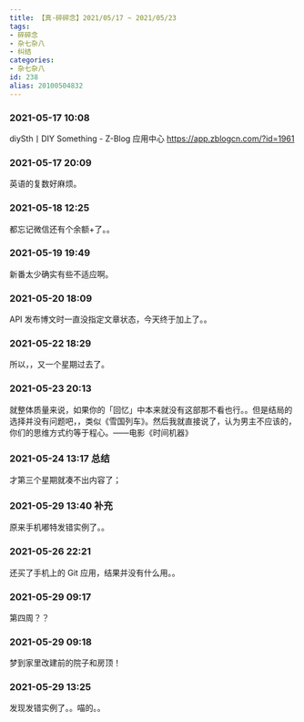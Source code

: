 ```yaml
---
title: 【真·碎碎念】2021/05/17 ~ 2021/05/23
tags:
- 碎碎念
- 杂七杂八
- 纠结
categories:
- 杂七杂八
id: 238
alias: 20100504832
---
```


### 2021-05-17 10:08

diySth丨DIY Something - Z-Blog 应用中心 https://app.zblogcn.com/?id=1961

<!--more-->

### 2021-05-17 20:09

英语的复数好麻烦。

### 2021-05-18 12:25

都忘记微信还有个余额+了。。

### 2021-05-19 19:49

新番太少确实有些不适应啊。

### 2021-05-20 18:09

API 发布博文时一直没指定文章状态，今天终于加上了。。

### 2021-05-22 18:29

所以，，又一个星期过去了。

### 2021-05-23 20:13

就整体质量来说，如果你的「回忆」中本来就没有这部那不看也行。。但是结局的选择并没有问题吧，，类似《雪国列车》。然后我就直接说了，认为男主不应该的，你们的思维方式约等于程心。​——电影《时间机器》

### **2021-05-24 13:17** 总结

才第三个星期就凑不出内容了；

### **2021-05-29 13:40** 补充

原来手机嘟特发错实例了。。

### 2021-05-26 22:21

还买了手机上的 Git 应用，结果并没有什么用。。

### 2021-05-29 09:17

第四周？？

### 2021-05-29 09:18

梦到家里改建前的院子和房顶！

### 2021-05-29 13:25

发现发错实例了。。喵的。。
